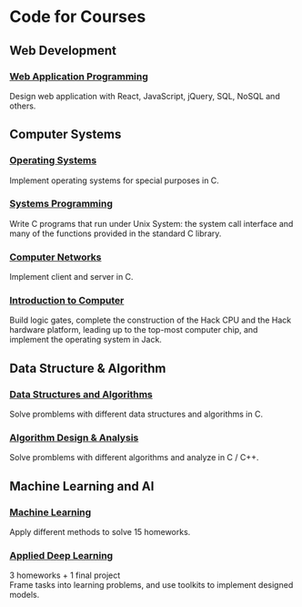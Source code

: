 # Code for Courses

## Web Development
### [Web Application Programming](./Web%20Application%20Programming)
Design web application with React, JavaScript, jQuery, SQL, NoSQL and others.

## Computer Systems
### [Operating Systems](./Operating%20Systems)
Implement operating systems for special purposes in C.
### [Systems Programming](./Systems%20Programming/)
Write C programs that run under Unix System: the system call interface and many of the functions provided in the standard C library.
### [Computer Networks](./Computer%20Networks/)
Implement client and server in C.
### [Introduction to Computer](./Introduction%20to%20Computer)
Build logic gates, complete the construction of the Hack CPU and the Hack hardware platform, leading up to the top-most computer chip, and implement the operating system in Jack.


## Data Structure & Algorithm
### [Data Structures and Algorithms](./Data%20Structures%20and%20Algorithms)
Solve promblems with different data structures and algorithms in C. 
### [Algorithm Design & Analysis](./Algorithm%20Design%20and%20Analysis)
Solve promblems with different algorithms and analyze in C / C++.

## Machine Learning and AI
### [Machine Learning](./Machine%20Learning/)
Apply different methods to solve 15 homeworks.
### [Applied Deep Learning](./Applied%20Deep%20Learning)
3 homeworks + 1 final project  
Frame tasks into learning problems, and use toolkits to implement designed models.
